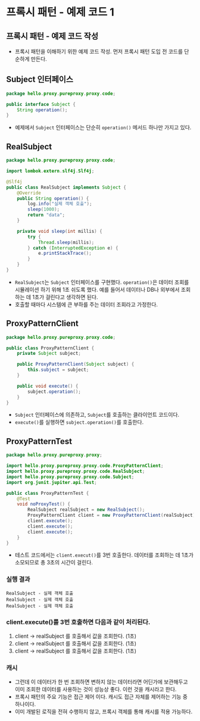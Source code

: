 # 프록시 패턴 - 예제 코드 1
## 프록시 패턴 - 예제 코드 작성
- 프록시 패턴을 이해하기 위한 예제 코드 작성. 먼저 프록시 패턴 도입 전 코드를 단순하게 만든다.

## Subject 인터페이스
```java
package hello.proxy.pureproxy.proxy.code;

public interface Subject {
    String operation();
}
```
- 예제에서 `Subject` 인터페이스는 단순히 `operation()` 메서드 하나만 가지고 있다.

## RealSubject
```java
package hello.proxy.pureproxy.proxy.code;

import lombok.extern.slf4j.Slf4j;

@Slf4j
public class RealSubject implements Subject {
    @Override
    public String operation() {
        log.info("실제 객체 호출");
        sleep(1000);
        return "data";
    }

    private void sleep(int millis) {
        try {
            Thread.sleep(millis);
        } catch (InterruptedException e) {
            e.printStackTrace();
        }
    }
}
```
- `RealSubject`는 `Subject` 인터페이스를 구현했다. `operation()`은 데이터 조회를 시뮬레이션
하기 위해 1초 쉬도록 했다. 예를 들어서 데이터나 DB나 외부에서 조회하는 데 1초가 걸린다고 생각하면 된다.
- 호출할 때마다 시스템에 큰 부하를 주는 데이터 조회라고 가정한다.

## ProxyPatternClient
```java
package hello.proxy.pureproxy.proxy.code;

public class ProxyPatternClient {
    private Subject subject;

    public ProxyPatternClient(Subject subject) {
        this.subject = subject;
    }

    public void execute() {
        subject.operation();
    }
}
```
- `Subject` 인터페이스에 의존하고, `Subject`를 호출하는 클라이언트 코드이다.
- `execute()`를 실행하면 `subject.operation()`를 호출한다.

## ProxyPatternTest
```java
package hello.proxy.pureproxy.proxy;

import hello.proxy.pureproxy.proxy.code.ProxyPatternClient;
import hello.proxy.pureproxy.proxy.code.RealSubject;
import hello.proxy.pureproxy.proxy.code.Subject;
import org.junit.jupiter.api.Test;

public class ProxyPatternTest {
    @Test
    void noProxyTest() {
        RealSubject realSubject = new RealSubject();
        ProxyPatternClient client = new ProxyPatternClient(realSubject);
        client.execute();
        client.execute();
        client.execute();
    }
}
```
- 테스트 코드에서는 `client.execut()`를 3번 호출한다. 데이터를 조회하는 데 1초가 소모되므로
총 3초의 시간이 걸린다.

### 실행 결과
```text
RealSubject - 실제 객체 호출
RealSubject - 실제 객체 호출
RealSubject - 실제 객체 호출
```
### client.execute()를 3번 호출하면 다음과 같이 처리된다.
1. client -> realSubject 를 호출해서 값을 조회한다. (1초)
2. client -> realSubject 를 호출해서 값을 조회한다. (1초)
3. client -> realSubject 를 호출해서 값을 조회한다. (1초)

### 캐시
- 그런데 이 데이터가 한 번 조회하면 변하지 않는 데이터라면 어딘가에 보관해두고 이미 조회한 데이터를
사용하는 것이 성능상 좋다. 이런 것을 캐시라고 한다.
- 프록시 패턴의 주요 기능은 접근 제어 이다. 캐시도 접근 자체를 제어하는 기능 중 하나이다.
- 이미 개발된 로직을 전혀 수행하지 않고, 프록시 객체를 통해 캐시를 적용 가능하다.
